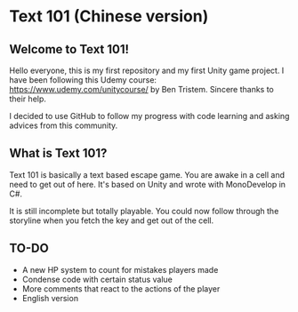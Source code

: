 # Text 101 (Chinese version)

## Welcome to Text 101!
Hello everyone, this is my first repository and my first Unity game project. I have been following this Udemy course: https://www.udemy.com/unitycourse/ by Ben Tristem. Sincere thanks to their help.

I decided to use GitHub to follow my progress with code learning and asking advices from this community.

## What is Text 101?
Text 101 is basically a text based escape game. You are awake in a cell and need to get out of here. It's based on Unity and wrote with MonoDevelop in C#.

It is still incomplete but totally playable. You could now follow through the storyline when you fetch the key and get out of the cell. 

## TO-DO
- A new HP system to count for mistakes players made
- Condense code with certain status value
- More comments that react to the actions of the player
- English version